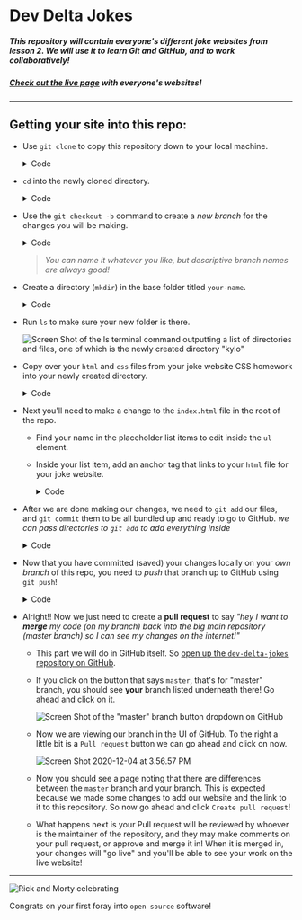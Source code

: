# Dev Delta Jokes

##### This repository will contain everyone's different joke websites from lesson 2. We will use it to learn Git and GitHub, and to work collaboratively!

##### [Check out the live page](https://developer-delta.github.io/dev-delta-jokes/) with everyone's websites!

---

## Getting your site into this repo:
* Use `git clone` to copy this repository down to your local machine.
  <details>
  <summary>Code</summary>

    ```shell
    git clone https://github.com/developer-delta/dev-delta-jokes.git
    ```
  </details>

>

* `cd` into the newly cloned directory.
  <details>
  <summary>Code</summary>

    ```shell
    cd dev-delta-jokes
    ```
  </details>

>

* Use the `git checkout -b` command to create a _new branch_ for the changes you will be making. 
  <details>
  <summary>Code</summary>

    ```shell
    # the -b flag stands for "branch", as in you are creating a new branch with this name
    git checkout -b kylos-website-addition
    ```
  </details>

  > _You can name it whatever you like, but descriptive branch names are always good!_

>

* Create a directory (`mkdir`) in the base folder titled `your-name`.

  <details>
  <summary>Code</summary>

    ```shell
    # in the directory "dev-delta-jokes"
    mkdir kylo
    ```
  </details>

>

* Run `ls` to make sure your new folder is there.

  ![Screen Shot of the ls terminal command outputting a list of directories and files, one of which is the newly created directory "kylo"](https://i.imgur.com/LcTpvRB.png)

> 

* Copy over your `html` and `css` files from your joke website CSS homework into your newly created directory.

  <details>
  <summary>Code</summary>

    ```shell
    cp location/of/your/joke/site/index.html kylo
    ```

    ```shell
    cp location/of/your/joke/site/main.css kylo
    ```
  </details>

>

* Next you'll need to make a change to the `index.html` file in the root of the repo.
  * Find your name in the placeholder list items to edit inside the `ul` element.
  * Inside your list item, add an anchor tag that links to your `html` file for your joke website.
    <details>
    <summary>Code</summary>

      ```html
      <li><a href="kylo/index.html">Kylo's joke page</a></li>
      ```
    </details>

> 

* After we are done making our changes, we need to `git add` our files, and `git commit` them to be all bundled up and ready to go to GitHub. _we can pass directories to `git add` to add everything inside_
  <details>
  <summary>Code</summary>

    ```shell
    git add kylo/
    ```

    ```shell
    git add index.html
    ```

    ```shell
    # -m stands for "message", so "commit these changes with this message"
    git commit -m "my first commit"
    ```
  </details>

>

* Now that you have committed (saved) your changes locally on your _own branch_ of this repo, you need to _push_ that branch up to GitHub using `git push`!
  <details>
  <summary>Code</summary>

    ```shell
    git push
    ```

    Hmm... that probably didn't work for you either, huh? The reason is that you created that branch only on your local machine! GitHub has no idea that it exists, so we need to tell it about it and then we can push it up! _We even got some helpful output from Git telling us what to do!_

    ```shell
    git push --set-upstream origin kylos-website-addition
    ```

    > In that command, "upstream" means on GitHub/the internet, and "origin" is saying this is the name of the GitHub home for my new branch

  </details>

> 

* Alright!! Now we just need to create a __pull request__ to say _"hey I want to __merge__ my code (on my branch) back into the big main repository (master branch) so I can see my changes on the internet!"_
  * This part we will do in GitHub itself. So [open up the `dev-delta-jokes` repository on GitHub](https://github.com/developer-delta/dev-delta-jokes).
  * If you click on the button that says `master`, that's for "master" branch, you should see __your__ branch listed underneath there! Go ahead and click on it.
  
    ![Screen Shot of the "master" branch button dropdown on GitHub](https://i.imgur.com/DLhvcdm.png)

  * Now we are viewing our branch in the UI of GitHub. To the right a little bit is a `Pull request` button we can go ahead and click on now.

    ![Screen Shot 2020-12-04 at 3.56.57 PM](https://i.imgur.com/ExmFATv.png)
  
  * Now you should see a page noting that there are differences between the `master` branch and your branch. This is expected because we made some changes to add our website and the link to it to this repository. So now go ahead and click `Create pull request`!

  * What happens next is your Pull request will be reviewed by whoever is the maintainer of the repository, and they may make comments on your pull request, or approve and merge it in! When it is merged in, your changes will "go live" and you'll be able to see your work on the live website!

---

![Rick and Morty celebrating](https://media1.tenor.com/images/5bb201883ea639c256f5928b77466a9d/tenor.gif)

Congrats on your first foray into `open source` software!